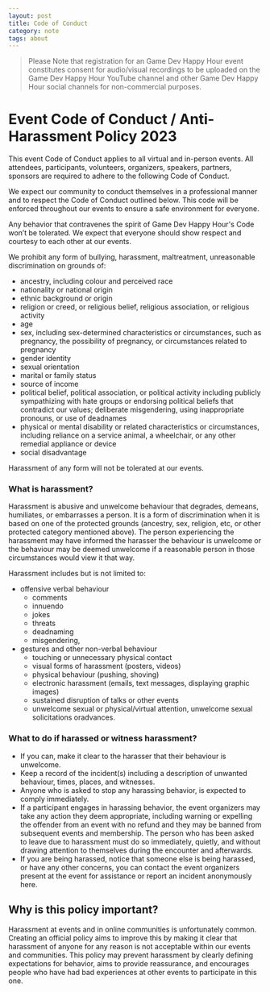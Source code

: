```yaml
---
layout: post
title: Code of Conduct
category: note
tags: about
---
```


> Please Note that registration for an Game Dev Happy Hour event constitutes consent for audio/visual recordings to be uploaded on the Game Dev Happy Hour YouTube channel and other Game Dev Happy Hour social channels for non-commercial purposes.

# Event Code of Conduct / Anti-Harassment Policy 2023

This event Code of Conduct applies to all virtual and in-person events. All attendees, participants, volunteers, organizers, speakers, partners, sponsors are required to adhere to the following Code of Conduct.

We expect our community to conduct themselves in a professional manner and to respect the Code of Conduct outlined below. This code will be enforced throughout our events to ensure a safe environment for everyone.

Any behavior that contravenes the spirit of Game Dev Happy Hour's Code won’t be tolerated. We expect that everyone should show respect and courtesy to each other at our events.

We prohibit any form of bullying, harassment, maltreatment, unreasonable discrimination on grounds of:
- ancestry, including colour and perceived race
- nationality or national origin
- ethnic background or origin
- religion or creed, or religious belief, religious association, or religious activity
- age
- sex, including sex-determined characteristics or circumstances, such as pregnancy, the possibility of pregnancy, or circumstances related to pregnancy
- gender identity
- sexual orientation
- marital or family status
- source of income
- political belief, political association, or political activity including publicly sympathizing with hate groups or endorsing political beliefs that contradict our values; deliberate misgendering, using inappropriate pronouns, or use of deadnames
- physical or mental disability or related characteristics or circumstances, including reliance on a service animal, a wheelchair, or any other remedial appliance or device
- social disadvantage

Harassment of any form will not be tolerated at our events.

### What is harassment?
Harassment is abusive and unwelcome behaviour that degrades, demeans, humiliates, or embarrasses a person. It is a form of discrimination when it is based on one of the protected grounds (ancestry, sex, religion, etc, or other protected category mentioned above). The person experiencing the harassment may have informed the harasser the behaviour is unwelcome or the behaviour may be deemed unwelcome if a reasonable
person in those circumstances would view it that way.

Harassment includes but is not limited to: 
- offensive verbal behaviour
  - comments
  - innuendo
  - jokes
  - threats
  - deadnaming
  - misgendering,
- gestures and other non-verbal behaviour
  - touching or unnecessary physical contact
  - visual forms of harassment (posters, videos)
  - physical behaviour (pushing, shoving)
  - electronic harassment (emails, text messages, displaying graphic images)
  - sustained disruption of talks or other events
  - unwelcome sexual or physical/virtual attention, unwelcome sexual solicitations oradvances.

### What to do if harassed or witness harassment?
- If you can, make it clear to the harasser that their behaviour is unwelcome.
- Keep a record of the incident(s) including a description of unwanted behaviour, times, places, and witnesses.
- Anyone who is asked to stop any harassing behavior, is expected to comply immediately.
- If a participant engages in harassing behavior, the event organizers may take any action they deem appropriate, including warning or expelling the offender from an event with no refund and they may be banned from subsequent events and membership. The person who has been asked to leave due to harassment must do so immediately, quietly, and without drawing attention to themselves during the encounter and afterwards.
- If you are being harassed, notice that someone else is being harassed, or have any other concerns, you can contact the event organizers present at the event for assistance or report an incident anonymously here.

## Why is this policy important?
Harassment at events and in online communities is unfortunately common. Creating an official policy aims to improve this by making it clear that harassment of anyone for any reason is not acceptable within our events and communities. This policy may prevent harassment by clearly defining expectations for behavior, aims to provide reassurance, and encourages people who have had bad experiences at other events to participate in this one.
